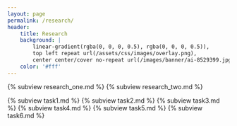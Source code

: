```yaml
---
layout: page
permalink: /research/
header:
    title: Research
    background: |
        linear-gradient(rgba(0, 0, 0, 0.5), rgba(0, 0, 0, 0.5)),
        top left repeat url(/assets/css/images/overlay.png),
        center center/cover no-repeat url(/images/banner/ai-8529399.jpg)
    color: '#fff'
---
```


{% subview research_one.md %}
{% subview research_two.md %}

{% subview task1.md %}
{% subview task2.md %}
{% subview task3.md %}
{% subview task4.md %}
{% subview task5.md %}
{% subview task6.md %}


